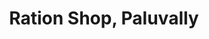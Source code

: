 ---
title: "Ration Shop, Paluvally"
url: /thiruvananthapuram/ration-shop-paluvally/
shop: convenience
---